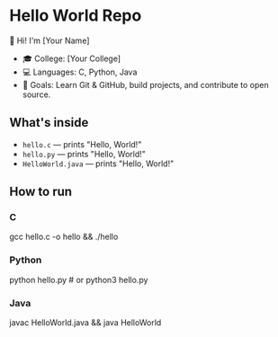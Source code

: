 # Hello World Repo

👋 Hi! I'm [Your Name]

- 🎓 College: [Your College]
- 💻 Languages: C, Python, Java
- 🎯 Goals: Learn Git & GitHub, build projects, and contribute to open source.

## What's inside
- `hello.c` — prints "Hello, World!"
- `hello.py` — prints "Hello, World!"
- `HelloWorld.java` — prints "Hello, World!"

## How to run

### C
gcc hello.c -o hello && ./hello

### Python
python hello.py  # or python3 hello.py

### Java
javac HelloWorld.java && java HelloWorld